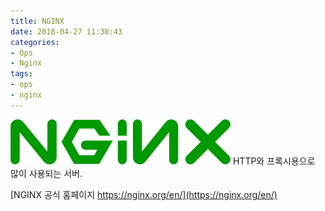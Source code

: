 ```yaml
---
title: NGINX
date: 2018-04-27 11:30:43
categories:
- Ops
- Nginx
tags:
- ops
- nginx
---
```

![](/images/nginx/nginx.png)
HTTP와 프록시용으로 많이 사용되는 서버.

[NGINX 공식 홈페이지
https://nginx.org/en/](https://nginx.org/en/)